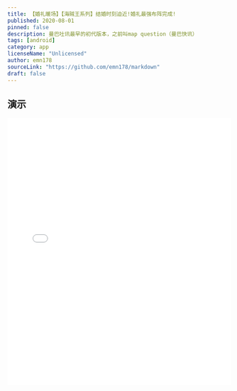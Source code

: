 ```yaml
---
title: 【婚礼暖场】【海贼王系列】结婚时刻迫近!婚礼最强布阵完成!
published: 2020-08-01
pinned: false
description: 曼巴吐讯最早的初代版本，之前叫map question（曼巴快讯）
tags: [android]
category: app
licenseName: "Unlicensed"
author: emn178
sourceLink: "https://github.com/emn178/markdown"
draft: false
---
```




## 演示

<iframe width="100%" height="600px" src="//player.bilibili.com/player.html?isOutside=true&aid=979169103&bvid=BV1Q44y1J7mr&cid=513301103&p=1" scrolling="no" border="0" frameborder="no" framespacing="0" allowfullscreen="true"></iframe>

